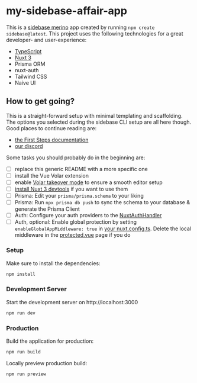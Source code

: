 # my-sidebase-affair-app

This is a [sidebase merino](https://sidebase.io/) app created by running `npm create sidebase@latest`. This project uses the following technologies for a great developer- and user-experience:
- [TypeScript](https://www.typescriptlang.org/)
- [Nuxt 3](https://nuxt.com)
- Prisma ORM
- nuxt-auth
- Tailwind CSS
- Naive UI

## How to get going?

This is a straight-forward setup with minimal templating and scaffolding. The options you selected during the sidebase CLI setup are all here though. Good places to continue reading are:
- [the First Steps documentation](https://sidebase.io/sidebase/usage)
- [our discord](https://discord.gg/auc8eCeGzx)

Some tasks you should probably do in the beginning are:
- [ ] replace this generic README with a more specific one
- [ ] install the Vue Volar extension
- [ ] enable [Volar takeover mode](https://nuxt.com/docs/getting-started/installation#prerequisites) to ensure a smooth editor setup
- [ ] [install Nuxt 3 devtools](https://github.com/nuxt/devtools#installation) if you want to use them
- [ ] Prisma: Edit your `prisma/prisma.schema` to your liking
- [ ] Prisma: Run `npx prisma db push` to sync the schema to your database & generate the Prisma Client
- [ ] Auth: Configure your auth providers to the [NuxtAuthHandler](./server/api/auth/[...].ts)
- [ ] Auth, optional: Enable global protection by setting `enableGlobalAppMiddleware: true` in [your nuxt.config.ts](./nuxt.config.ts). Delete the local middleware in the [protected.vue](./pages/protected.vue) page if you do

### Setup

Make sure to install the dependencies:

```bash
npm install
```

### Development Server

Start the development server on http://localhost:3000

```bash
npm run dev
```

### Production

Build the application for production:

```bash
npm run build
```

Locally preview production build:

```bash
npm run preview
```
